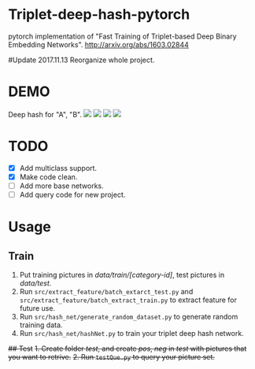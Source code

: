 # Triplet-deep-hash-pytorch
pytorch implementation of "Fast Training of Triplet-based Deep Binary Embedding Networks".
http://arxiv.org/abs/1603.02844


#Update 2017.11.13
Reorganize whole project.


# DEMO
Deep hash for "A", "B".
![](https://raw.githubusercontent.com/xwzy/triplet-deep-hash-pytorch/master/demo_picture/a.jpeg)
![](https://raw.githubusercontent.com/xwzy/triplet-deep-hash-pytorch/master/demo_picture/aa.jpeg)
![](https://raw.githubusercontent.com/xwzy/triplet-deep-hash-pytorch/master/demo_picture/b.jpeg)
![](https://raw.githubusercontent.com/xwzy/triplet-deep-hash-pytorch/master/demo_picture/bb.jpeg)

# TODO
- [x] Add multiclass support.
- [x] Make code clean.
- [ ] Add more base networks.
- [ ] Add query code for new project.

# Usage
## Train
1. Put training pictures in *data/train/[category-id]*, test pictures in *data/test*.
2. Run `src/extract_feature/batch_extarct_test.py` and `src/extract_feature/batch_extract_train.py` to extract feature for future use.
3. Run `src/hash_net/generate_random_dataset.py` to generate random training data.
4. Run `src/hash_net/hashNet.py` to train your triplet deep hash network.


~~## Test~~
~~1. Create folder *test*, and create *pos*, *neg* in *test* with pictures that you want to retrive.~~
~~2. Run `testQue.py` to query your picture set.~~

